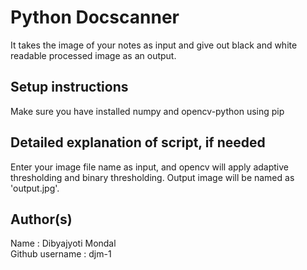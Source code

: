 # Python Docscanner

It takes the image of your notes as input and give out black and white readable processed image as an output.
## Setup instructions

Make sure you have installed numpy and opencv-python using pip

## Detailed explanation of script, if needed

Enter your image file name as input, and opencv will apply adaptive thresholding and binary thresholding. Output image will be named as 'output.jpg'. 

## Author(s)

Name : Dibyajyoti Mondal  
Github username : djm-1


